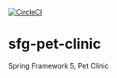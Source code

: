 [![CircleCI](https://circleci.com/gh/laksheenmendis/sfg-pet-clinic.svg?style=shield)](https://circleci.com/gh/circleci/circleci-docs)

# sfg-pet-clinic
Spring Framework 5, Pet Clinic 
